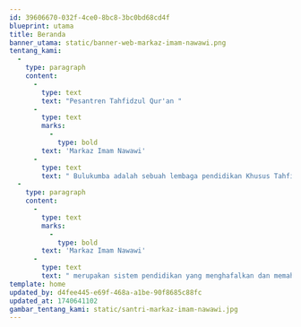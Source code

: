 ```yaml
---
id: 39606670-032f-4ce0-8bc8-3bc0bd68cd4f
blueprint: utama
title: Beranda
banner_utama: static/banner-web-markaz-imam-nawawi.png
tentang_kami:
  -
    type: paragraph
    content:
      -
        type: text
        text: "Pesantren Tahfidzul Qur'an "
      -
        type: text
        marks:
          -
            type: bold
        text: 'Markaz Imam Nawawi'
      -
        type: text
        text: " Bulukumba adalah sebuah lembaga pendidikan Khusus Tahfidzul Qur'an setingkat SMP, SMA didirikan pada tahun 2018 dan berkedudukan di Kabupaten Bulukumba."
  -
    type: paragraph
    content:
      -
        type: text
        marks:
          -
            type: bold
        text: 'Markaz Imam Nawawi'
      -
        type: text
        text: " merupakan sistem pendidikan yang menghafalkan dan memahamkan Al-Qur'an serta menanamkan karakter Islami yang mendalam kepada generasi Muslim/ah."
template: home
updated_by: d4fee445-e69f-468a-a1be-90f8685c88fc
updated_at: 1740641102
gambar_tentang_kami: static/santri-markaz-imam-nawawi.jpg
---
```

